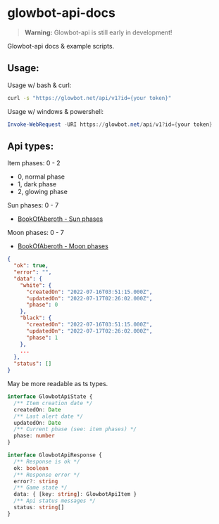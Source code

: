 # glowbot-api-docs
> **Warning:** Glowbot-api is still early in development!

Glowbot-api docs &amp; example scripts.

## Usage:

Usage w/ bash & curl:
```bash
curl -s "https://glowbot.net/api/v1?id={your token}"
```

Usage w/ windows & powershell:
```powershell
Invoke-WebRequest -URI https://glowbot.net/api/v1?id={your token}
```

## Api types:

Item phases: 0 - 2
- 0, normal phase
- 1, dark phase
- 2, glowing phase

Sun phases: 0 - 7
  - [BookOfAberoth - Sun phases](https://bookofaberoth.fandom.com/wiki/Time#Time_of_Day)

Moon phases: 0 - 7
  - [BookOfAberoth - Moon phases](https://bookofaberoth.fandom.com/wiki/Moon_Phases)

```json
{
  "ok": true,
  "error": "",
  "data": {
    "white": {
      "createdOn": "2022-07-16T03:51:15.000Z",
      "updatedOn": "2022-07-17T02:26:02.000Z",
      "phase": 0
    },
    "black": {
      "createdOn": "2022-07-16T03:51:15.000Z",
      "updatedOn": "2022-07-17T02:26:02.000Z",
      "phase": 1
    },
    ...
  },
  "status": []
}
```

May be more readable as ts types.

```typescript
interface GlowbotApiState {
  /** Item creation date */
  createdOn: Date
  /** Last alert date */
  updatedOn: Date
  /** Current phase (see: item phases) */
  phase: number
}

interface GlowbotApiResponse {
  /** Response is ok */
  ok: boolean
  /** Response error */
  error?: string
  /** Game state */
  data: { [key: string]: GlowbotApiItem }
  /** Api status messages */
  status: string[]
}
```
